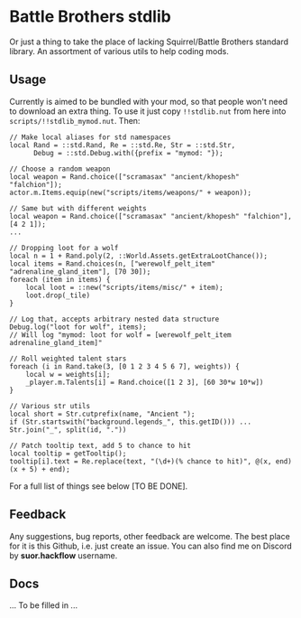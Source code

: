 # Battle Brothers stdlib

Or just a thing to take the place of lacking Squirrel/Battle Brothers standard library. An assortment of various utils to help coding mods. 


## Usage

Currently is aimed to be bundled with your mod, so that people won't need to download an extra thing. To use it just copy `!!stdlib.nut` from here into `scripts/!!stdlib_mymod.nut`. Then:

```squirrel
// Make local aliases for std namespaces
local Rand = ::std.Rand, Re = ::std.Re, Str = ::std.Str, 
      Debug = ::std.Debug.with({prefix = "mymod: "});

// Choose a random weapon
local weapon = Rand.choice(["scramasax" "ancient/khopesh" "falchion"]);
actor.m.Items.equip(new("scripts/items/weapons/" + weapon));

// Same but with different weights
local weapon = Rand.choice(["scramasax" "ancient/khopesh" "falchion"], [4 2 1]);
...

// Dropping loot for a wolf
local n = 1 + Rand.poly(2, ::World.Assets.getExtraLootChance());
local items = Rand.choices(n, ["werewolf_pelt_item" "adrenaline_gland_item"], [70 30]);
foreach (item in items) {
    local loot = ::new("scripts/items/misc/" + item);
    loot.drop(_tile)
}

// Log that, accepts arbitrary nested data structure
Debug.log("loot for wolf", items);
// Will log "mymod: loot for wolf = [werewolf_pelt_item adrenaline_gland_item]"

// Roll weighted talent stars
foreach (i in Rand.take(3, [0 1 2 3 4 5 6 7], weights)) {
    local w = weights[i];
    _player.m.Talents[i] = Rand.choice([1 2 3], [60 30*w 10*w])
}

// Various str utils
local short = Str.cutprefix(name, "Ancient ");
if (Str.startswith("background.legends_", this.getID())) ...
Str.join("_", split(id, "."))

// Patch tooltip text, add 5 to chance to hit
local tooltip = getTooltip();
tooltip[i].text = Re.replace(text, "(\d+)(% chance to hit)", @(x, end) (x + 5) + end);
```

For a full list of things see below \[TO BE DONE\]. 


## Feedback

Any suggestions, bug reports, other feedback are welcome. The best place for it is this Github, i.e. just create an issue. You can also find me on Discord by **suor.hackflow** username.


## Docs

... To be filled in ...
